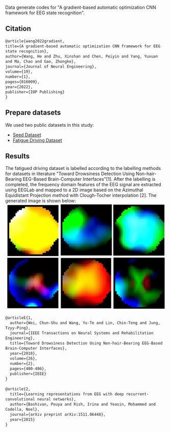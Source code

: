 Data generate codes for "A gradient-based automatic optimization CNN framework for EEG state recognition". 

## Citation
```
@article{wang2022gradient,
title={A gradient-based automatic optimization CNN framework for EEG state recognition},
author={Wang, He and Zhu, Xinshan and Chen, Peiyin and Yang, Yuxuan and Ma, Chao and Gao, Zhongke},
journal={Journal of Neural Engineering},
volume={19},
number={1},
pages={016009},
year={2022},
publisher={IOP Publishing}
}
```


## Prepare datasets
We used two public datasets in this study:
- [Seed Dataset](https://bcmi.sjtu.edu.cn/~seed/index.html)
- [Fatigue Driving Dataset](https://figshare.com/articles/dataset/Multi-channel_EEG_recordings_during_a_sustained-attention_driving_task/6427334)



## Results
The fatigued driving dataset is labelled according to the labelling methods for datasets in literature "Toward Drowsiness Detection Using Non-hair-Bearing EEG-Based Brain-Computer Interfaces"[1]. After the labelling is completed, the frequency domain features of the EEG signal are extracted using EEGLab and mapped to a 2D image based on the Azimuthal Equidistant Projection method with Clough-Tocher interpolation [2].
The generated image is shown below:
![Alt text](image.png)

```
@articleE{1,
  author={Wei, Chun-Shu and Wang, Yu-Te and Lin, Chin-Teng and Jung, Tzyy-Ping},
  journal={IEEE Transactions on Neural Systems and Rehabilitation Engineering}, 
  title={Toward Drowsiness Detection Using Non-hair-Bearing EEG-Based Brain-Computer Interfaces}, 
  year={2018},
  volume={26},
  number={2},
  pages={400-406},
  publisher={IEEE}
}

@article{2,
  title={Learning representations from EEG with deep recurrent-convolutional neural networks},
  author={Bashivan, Pouya and Rish, Irina and Yeasin, Mohammed and Codella, Noel},
  journal={arXiv preprint arXiv:1511.06448},
  year={2015}
}
```
